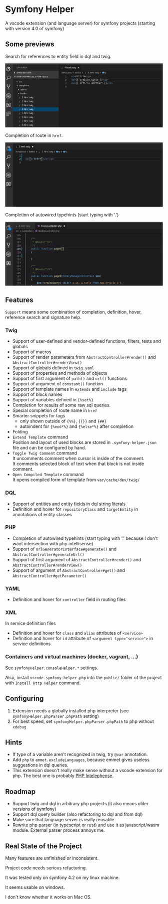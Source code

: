 # Symfony Helper

A vscode extension (and language server) for symfony projects (starting with version 4.0 of symfony)

## Some previews

Search for references to entity field in dql and twig.

![references](assets/show-references.gif)

Completion of route in `href`.

![route-completion](assets/show-route-completion.gif)

Completion of autowired typehints (start typing with '.')

![typehint-completion](assets/show-typehint-completion.gif)


## Features

`Support` means some combination of completion, definition, hover, reference search and signature help.

### Twig

* Support of user-defined and vendor-defined functions, filters, tests and globals
* Support of macros
* Support of render parameters from `AbstractController#render()` and `AbstractController#renderView()`
* Support of globals defined in `twig.yaml`
* Support of properties and methods of objects
* Support of first argument of `path()` and `url()` functions
* Support of argument of `constant()` function
* Support of template names in `extends` and `include` tags
* Support of block names
* Support of variables defined in `{%set%}`
* Completion for results of some raw sql queries.
* Special completion of route name in `href`
* Smarter snippets for tags
    * only shown outside of `{%%}`, `{{}}` and `{##}`
    * autoindent for `{%end*%}` and `{%else*%}` after completion
* Folding
* `Extend Template` command<br>
  Position and layout of used blocks are stored in `.symfony-helper.json` file and can be configured by hand.
* `Toggle Twig Comment` command<br>
  It uncomments comment when cursor is inside of the comment.<br>
  It comments selected block of text when that block is not inside comment.
* `Open Compiled Template` command<br>
  It opens compiled form of template from `var/cache/dev/twig/`

### DQL

* Support of entities and entity fields in dql string literals
* Definition and hover for `repositoryClass` and `targetEntity` in annotations of entity classes

### PHP
* Completion of autowired typehints (start typing with '.' because I don't want intersection with php intellisense)
* Support of `UrlGeneratorInterface#generate()` and `AbstractController#generateUrl()`
* Support of first argument of `AbstractController#render()` and `AbstractController#renderView()`
* Support of argument of `AbstractController#get()` and `AbstractController#getParameter()`

### YAML

* Definition and hover for `controller` field in routing files

### XML

In service definition files

* Definition and hover for `class` and `alias` attributes of `<service>`
* Definition and hover for `id` attribute of `<argument type="service">` in service definitions

### Containers and virtual machines (docker, vagrant, ...)

See `symfonyHelper.consoleHelper.*` settings.

Also, install `vscode-symfony-helper.php` into the `public/` folder of the project with `Install Http Helper` command.

## Configuring

1. Extension needs a globally installed php interpreter (see `symfonyHelper.phpParser.phpPath` setting)
2. For best speed, set `symfonyHelper.phpParser.phpPath` to php without `xdebug`

## Hints

* If type of a variable aren't recognized in twig, try `@var` annotation.
* Add `php` to `emmet.excludeLanguages`, because emmet gives useless suggestions in dql queries.
* This extension doesn't really make sense without a vscode extension for php. The best one is probably [PHP Intelephense](https://marketplace.visualstudio.com/items?itemName=bmewburn.vscode-intelephense-client).

## Roadmap

* Support twig and dql in arbitrary php projects (it also means older versions of symfony)
* Support dql query builder (also refactoring to dql and from dql)
* Make sure that language server is really reusable
* Rewrite php parser (in typescript or rust) and use it as javascript/wasm module. External parser process annoys me.

## Real State of the Project

Many features are unfinished or inconsistent.

Project code needs serious refactoring.

It was tested only on symfony 4.2 on my linux machine.

It seems usable on windows.

I don't know whether it works on Mac OS.
